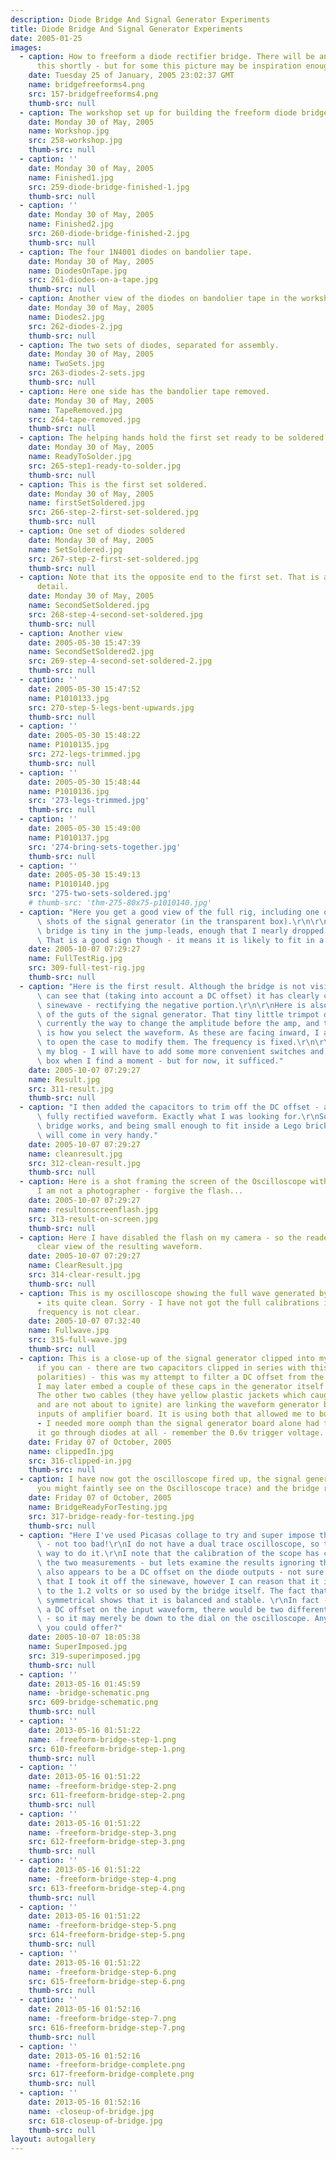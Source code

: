 ```yaml
---
description: Diode Bridge And Signal Generator Experiments
title: Diode Bridge And Signal Generator Experiments
date: 2005-01-25
images:
  - caption: How to freeform a diode rectifier bridge. There will be an article on constructing
      this shortly - but for some this picture may be inspiration enough.
    date: Tuesday 25 of January, 2005 23:02:37 GMT
    name: bridgefreeforms4.png
    src: 157-bridgefreeforms4.png
    thumb-src: null
  - caption: The workshop set up for building the freeform diode bridge
    date: Monday 30 of May, 2005
    name: Workshop.jpg
    src: 258-workshop.jpg
    thumb-src: null
  - caption: ''
    date: Monday 30 of May, 2005
    name: Finished1.jpg
    src: 259-diode-bridge-finished-1.jpg
    thumb-src: null
  - caption: ''
    date: Monday 30 of May, 2005
    name: Finished2.jpg
    src: 260-diode-bridge-finished-2.jpg
    thumb-src: null
  - caption: The four 1N4001 diodes on bandolier tape.
    date: Monday 30 of May, 2005
    name: DiodesOnTape.jpg
    src: 261-diodes-on-a-tape.jpg
    thumb-src: null
  - caption: Another view of the diodes on bandolier tape in the workshop
    date: Monday 30 of May, 2005
    name: Diodes2.jpg
    src: 262-diodes-2.jpg
    thumb-src: null
  - caption: The two sets of diodes, separated for assembly.
    date: Monday 30 of May, 2005
    name: TwoSets.jpg
    src: 263-diodes-2-sets.jpg
    thumb-src: null
  - caption: Here one side has the bandolier tape removed.
    date: Monday 30 of May, 2005
    name: TapeRemoved.jpg
    src: 264-tape-removed.jpg
    thumb-src: null
  - caption: The helping hands hold the first set ready to be soldered
    date: Monday 30 of May, 2005
    name: ReadyToSolder.jpg
    src: 265-step1-ready-to-solder.jpg
    thumb-src: null
  - caption: This is the first set soldered.
    date: Monday 30 of May, 2005
    name: firstSetSoldered.jpg
    src: 266-step-2-first-set-soldered.jpg
    thumb-src: null
  - caption: One set of diodes soldered
    date: Monday 30 of May, 2005
    name: SetSoldered.jpg
    src: 267-step-2-first-set-soldered.jpg
    thumb-src: null
  - caption: Note that its the opposite end to the first set. That is a vitally important
      detail.
    date: Monday 30 of May, 2005
    name: SecondSetSoldered.jpg
    src: 268-step-4-second-set-soldered.jpg
    thumb-src: null
  - caption: Another view
    date: 2005-05-30 15:47:39
    name: SecondSetSoldered2.jpg
    src: 269-step-4-second-set-soldered-2.jpg
    thumb-src: null
  - caption: ''
    date: 2005-05-30 15:47:52
    name: P1010133.jpg
    src: 270-step-5-legs-bent-upwards.jpg
    thumb-src: null
  - caption: ''
    date: 2005-05-30 15:48:22
    name: P1010135.jpg
    src: 272-legs-trimmed.jpg
    thumb-src: null
  - caption: ''
    date: 2005-05-30 15:48:44
    name: P1010136.jpg
    src: '273-legs-trimmed.jpg'
    thumb-src: null
  - caption: ''
    date: 2005-05-30 15:49:00
    name: P1010137.jpg
    src: '274-bring-sets-together.jpg'
    thumb-src: null
  - caption: ''
    date: 2005-05-30 15:49:13
    name: P1010140.jpg
    src: '275-two-sets-soldered.jpg'
    # thumb-src: 'thm-275-80x75-p1010140.jpg'
  - caption: "Here you get a good view of the full rig, including one of the better\
      \ shots of the signal generator (in the transparent box).\r\n\r\nThe freeform\
      \ bridge is tiny in the jump-leads, enough that I nearly dropped and lost it.\
      \ That is a good sign though - it means it is likely to fit in a Lego brick."
    date: 2005-10-07 07:29:27
    name: FullTestRig.jpg
    src: 309-full-test-rig.jpg
    thumb-src: null
  - caption: "Here is the first result. Although the bridge is not visible here, you\
      \ can see that (taking into account a DC offset) it has clearly changed the full\
      \ sinewave - rectifying the negative portion.\r\n\r\nHere is also a good view\
      \ of the guts of the signal generator. That tiny little trimpot on the board is\
      \ currently the way to change the amplitude before the amp, and the set of 4 jumpers\
      \ is how you select the waveform. As these are facing inward, I actually need\
      \ to open the case to modify them. The frequency is fixed.\r\n\r\nAs I said in\
      \ my blog - I will have to add some more convenient switches and dials to the\
      \ box when I find a moment - but for now, it sufficed."
    date: 2005-10-07 07:29:27
    name: Result.jpg
    src: 311-result.jpg
    thumb-src: null
  - caption: "I then added the capacitors to trim off the DC offset - and behold, a\
      \ fully rectified waveform. Exactly what I was looking for.\r\nSo this tiny little\
      \ bridge works, and being small enough to fit inside a Lego brick, or other apparatus\
      \ will come in very handy."
    date: 2005-10-07 07:29:27
    name: cleanresult.jpg
    src: 312-clean-result.jpg
    thumb-src: null
  - caption: Here is a shot framing the screen of the Oscilloscope with the result.
      I am not a photographer - forgive the flash...
    date: 2005-10-07 07:29:27
    name: resultonscreenflash.jpg
    src: 313-result-on-screen.jpg
    thumb-src: null
  - caption: Here I have disabled the flash on my camera - so the readers can get a
      clear view of the resulting waveform.
    date: 2005-10-07 07:29:27
    name: ClearResult.jpg
    src: 314-clear-result.jpg
    thumb-src: null
  - caption: This is my oscilloscope showing the full wave generated by my signal generator
      - its quite clean. Sorry - I have not got the full calibrations in shot, so the
      frequency is not clear.
    date: 2005-10-07 07:32:40
    name: Fullwave.jpg
    src: 315-full-wave.jpg
    thumb-src: null
  - caption: This is a close-up of the signal generator clipped into my test rig. Note
      if you can - there are two capacitors clipped in series with this (note the opposite
      polarities) - this was my attempt to filter a DC offset from the signal generator.
      I may later embed a couple of these caps in the generator itself at a later date.
      The other two cables (they have yellow plastic jackets which caught the flash
      and are not about to ignite) are linking the waveform generator board with the
      inputs of amplifier board. It is using both that allowed me to build a whole generator
      - I needed more oomph than the signal generator board alone had to actually see
      it go through diodes at all - remember the 0.6v trigger voltage.
    date: Friday 07 of October, 2005
    name: clippedIn.jpg
    src: 316-clipped-in.jpg
    thumb-src: null
  - caption: I have now got the oscilloscope fired up, the signal generator tested (which
      you might faintly see on the Oscilloscope trace) and the bridge ready to test.
    date: Friday 07 of October, 2005
    name: BridgeReadyForTesting.jpg
    src: 317-bridge-ready-for-testing.jpg
    thumb-src: null
  - caption: "Here I've used Picasas collage to try and super impose the two waveforms\
      \ - not too bad!\r\nI do not have a dual trace oscilloscope, so this was the only\
      \ way to do it.\r\nI note that the calibration of the scope has changed between\
      \ the two measurements - but lets examine the results ignoring that.\r\nThere\
      \ also appears to be a DC offset on the diode outputs - not sure about that, given\
      \ that I took it off the sinewave, however I can reason that it is shorter due\
      \ to the 1.2 volts or so used by the bridge itself. The fact that the peaks are\
      \ symmetrical shows that it is balanced and stable. \r\nIn fact - if there was\
      \ a DC offset on the input waveform, there would be two different sets of peaks\
      \ - so it may merely be down to the dial on the oscilloscope. Any other explanations\
      \ you could offer?"
    date: 2005-10-07 18:05:38
    name: SuperImposed.jpg
    src: 319-superimposed.jpg
    thumb-src: null
  - caption: ''
    date: 2013-05-16 01:45:59
    name: -bridge-schematic.png
    src: 609-bridge-schematic.png
    thumb-src: null
  - caption: ''
    date: 2013-05-16 01:51:22
    name: -freeform-bridge-step-1.png
    src: 610-freeform-bridge-step-1.png
    thumb-src: null
  - caption: ''
    date: 2013-05-16 01:51:22
    name: -freeform-bridge-step-2.png
    src: 611-freeform-bridge-step-2.png
    thumb-src: null
  - caption: ''
    date: 2013-05-16 01:51:22
    name: -freeform-bridge-step-3.png
    src: 612-freeform-bridge-step-3.png
    thumb-src: null
  - caption: ''
    date: 2013-05-16 01:51:22
    name: -freeform-bridge-step-4.png
    src: 613-freeform-bridge-step-4.png
    thumb-src: null
  - caption: ''
    date: 2013-05-16 01:51:22
    name: -freeform-bridge-step-5.png
    src: 614-freeform-bridge-step-5.png
    thumb-src: null
  - caption: ''
    date: 2013-05-16 01:51:22
    name: -freeform-bridge-step-6.png
    src: 615-freeform-bridge-step-6.png
    thumb-src: null
  - caption: ''
    date: 2013-05-16 01:52:16
    name: -freeform-bridge-step-7.png
    src: 616-freeform-bridge-step-7.png
    thumb-src: null
  - caption: ''
    date: 2013-05-16 01:52:16
    name: -freeform-bridge-complete.png
    src: 617-freeform-bridge-complete.png
    thumb-src: null
  - caption: ''
    date: 2013-05-16 01:52:16
    name: -closeup-of-bridge.jpg
    src: 618-closeup-of-bridge.jpg
    thumb-src: null
layout: autogallery
---
```

